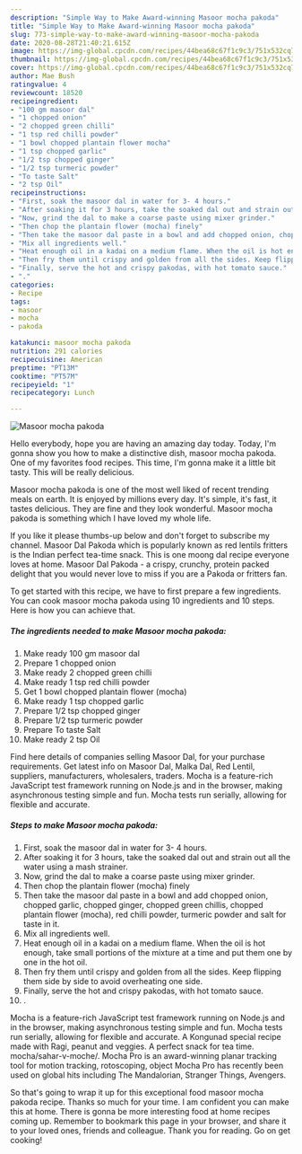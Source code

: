 ```yaml
---
description: "Simple Way to Make Award-winning Masoor mocha pakoda"
title: "Simple Way to Make Award-winning Masoor mocha pakoda"
slug: 773-simple-way-to-make-award-winning-masoor-mocha-pakoda
date: 2020-08-28T21:40:21.615Z
image: https://img-global.cpcdn.com/recipes/44bea68c67f1c9c3/751x532cq70/masoor-mocha-pakoda-recipe-main-photo.jpg
thumbnail: https://img-global.cpcdn.com/recipes/44bea68c67f1c9c3/751x532cq70/masoor-mocha-pakoda-recipe-main-photo.jpg
cover: https://img-global.cpcdn.com/recipes/44bea68c67f1c9c3/751x532cq70/masoor-mocha-pakoda-recipe-main-photo.jpg
author: Mae Bush
ratingvalue: 4
reviewcount: 18520
recipeingredient:
- "100 gm masoor dal"
- "1 chopped onion"
- "2 chopped green chilli"
- "1 tsp red chilli powder"
- "1 bowl chopped plantain flower mocha"
- "1 tsp chopped garlic"
- "1/2 tsp chopped ginger"
- "1/2 tsp turmeric powder"
- "To taste Salt"
- "2 tsp Oil"
recipeinstructions:
- "First, soak the masoor dal in water for 3- 4 hours."
- "After soaking it for 3 hours, take the soaked dal out and strain out all the water using a mash strainer."
- "Now, grind the dal to make a coarse paste using mixer grinder."
- "Then chop the plantain flower (mocha) finely"
- "Then take the masoor dal paste in a bowl and add chopped onion, chopped garlic, chopped ginger, chopped green chillis, chopped plantain flower (mocha), red chilli powder, turmeric powder and salt for taste in it."
- "Mix all ingredients well."
- "Heat enough oil in a kadai on a medium flame. When the oil is hot enough, take small portions of the mixture at a time and put them one by one in the hot oil."
- "Then fry them until crispy and golden from all the sides. Keep flipping them side by side to avoid overheating one side."
- "Finally, serve the hot and crispy pakodas, with hot tomato sauce."
- "."
categories:
- Recipe
tags:
- masoor
- mocha
- pakoda

katakunci: masoor mocha pakoda 
nutrition: 291 calories
recipecuisine: American
preptime: "PT13M"
cooktime: "PT57M"
recipeyield: "1"
recipecategory: Lunch

---
```



![Masoor mocha pakoda](https://img-global.cpcdn.com/recipes/44bea68c67f1c9c3/751x532cq70/masoor-mocha-pakoda-recipe-main-photo.jpg)

Hello everybody, hope you are having an amazing day today. Today, I'm gonna show you how to make a distinctive dish, masoor mocha pakoda. One of my favorites food recipes. This time, I'm gonna make it a little bit tasty. This will be really delicious.

Masoor mocha pakoda is one of the most well liked of recent trending meals on earth. It is enjoyed by millions every day. It's simple, it's fast, it tastes delicious. They are fine and they look wonderful. Masoor mocha pakoda is something which I have loved my whole life.

If you like it please thumbs-up below and don&#39;t forget to subscribe my channel. Masoor Dal Pakoda which is popularly known as red lentils fritters is the Indian perfect tea-time snack. This is one moong dal recipe everyone loves at home. Masoor Dal Pakoda - a crispy, crunchy, protein packed delight that you would never love to miss if you are a Pakoda or fritters fan.


To get started with this recipe, we have to first prepare a few ingredients. You can cook masoor mocha pakoda using 10 ingredients and 10 steps. Here is how you can achieve that.

<!--inarticleads1-->

##### The ingredients needed to make Masoor mocha pakoda:

1. Make ready 100 gm masoor dal
1. Prepare 1 chopped onion
1. Make ready 2 chopped green chilli
1. Make ready 1 tsp red chilli powder
1. Get 1 bowl chopped plantain flower (mocha)
1. Make ready 1 tsp chopped garlic
1. Prepare 1/2 tsp chopped ginger
1. Prepare 1/2 tsp turmeric powder
1. Prepare To taste Salt
1. Make ready 2 tsp Oil


Find here details of companies selling Masoor Dal, for your purchase requirements. Get latest info on Masoor Dal, Malka Dal, Red Lentil, suppliers, manufacturers, wholesalers, traders. Mocha is a feature-rich JavaScript test framework running on Node.js and in the browser, making asynchronous testing simple and fun. Mocha tests run serially, allowing for flexible and accurate. 

<!--inarticleads2-->

##### Steps to make Masoor mocha pakoda:

1. First, soak the masoor dal in water for 3- 4 hours.
1. After soaking it for 3 hours, take the soaked dal out and strain out all the water using a mash strainer.
1. Now, grind the dal to make a coarse paste using mixer grinder.
1. Then chop the plantain flower (mocha) finely
1. Then take the masoor dal paste in a bowl and add chopped onion, chopped garlic, chopped ginger, chopped green chillis, chopped plantain flower (mocha), red chilli powder, turmeric powder and salt for taste in it.
1. Mix all ingredients well.
1. Heat enough oil in a kadai on a medium flame. When the oil is hot enough, take small portions of the mixture at a time and put them one by one in the hot oil.
1. Then fry them until crispy and golden from all the sides. Keep flipping them side by side to avoid overheating one side.
1. Finally, serve the hot and crispy pakodas, with hot tomato sauce.
1. .


Mocha is a feature-rich JavaScript test framework running on Node.js and in the browser, making asynchronous testing simple and fun. Mocha tests run serially, allowing for flexible and accurate. A Kongunad special recipe made with Ragi, peanut and veggies. A perfect snack for tea time. mocha/sahar-v-moche/. Mocha Pro is an award-winning planar tracking tool for motion tracking, rotoscoping, object Mocha Pro has recently been used on global hits including The Mandalorian, Stranger Things, Avengers. 

So that's going to wrap it up for this exceptional food masoor mocha pakoda recipe. Thanks so much for your time. I am confident you can make this at home. There is gonna be more interesting food at home recipes coming up. Remember to bookmark this page in your browser, and share it to your loved ones, friends and colleague. Thank you for reading. Go on get cooking!
